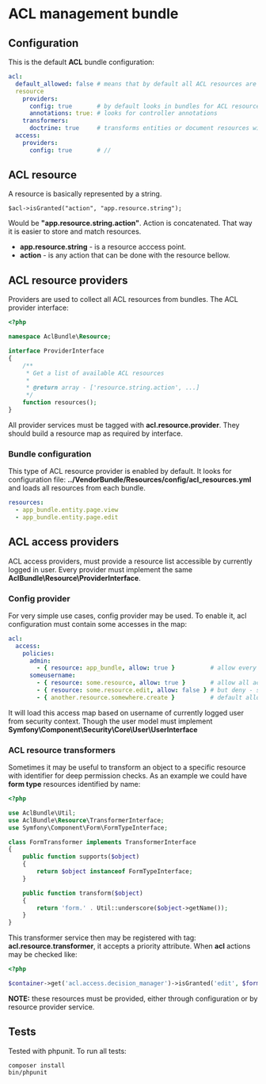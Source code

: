 # ACL management bundle

## Configuration
This is the default **ACL** bundle configuration:

``` yaml
acl:
  default_allowed: false # means that by default all ACL resources are denied
  resource
    providers:
      config: true       # by default looks in bundles for ACL resources
      annotations: true: # looks for controller annotations
    transformers:
      doctrine: true     # transforms entities or document resources with an ID at the end
  access:
    providers:
      config: true       # //
```

## ACL resource
A resource is basically represented by a string.

    $acl->isGranted("action", "app.resource.string");

Would be **"app.resource.string.action"**. Action is concatenated. That way
it is easier to store and match resources.

- **app.resource.string** - is a resource acccess point.
- **action** - is any action that can be done with the resource bellow.

## ACL resource providers
Providers are used to collect all ACL resources from bundles.
The ACL provider interface:

``` php
<?php

namespace AclBundle\Resource;

interface ProviderInterface
{
    /**
     * Get a list of available ACL resources
     *
     * @return array - ['resource.string.action', ...]
     */
    function resources();
}
```

All provider services must be tagged with **acl.resource.provider**. They should build
a resource map as required by interface.

### Bundle configuration
This type of ACL resource provider is enabled by default. It looks for configuration file:
**../VendorBundle/Resources/config/acl_resources.yml** and loads all resources from each bundle.

```yaml
resources:
  - app_bundle.entity.page.view
  - app_bundle.entity.page.edit
```

## ACL access providers
ACL access providers, must provide a resource list accessible by currently logged in user.
Every provider must implement the same **AclBundle\Resource\ProviderInterface**.

### Config provider
For very simple use cases, config provider may be used. To enable it, acl configuration must contain
some accesses in the map:

``` yaml
acl:
  access:
    policies:
      admin:
        - { resource: app_bundle, allow: true }          # allow every action for all resources under app_bundle
      someusername:
        - { resource: some.resource, allow: true }       # allow all actions on some.resource
        - { resource: some.resource.edit, allow: false } # but deny - some.resource.edit
        - { another.resource.somewhere.create }          # default allowed
```

It will load this access map based on username of currently logged user from security context.
Though the user model must implement **Symfony\Component\Security\Core\User\UserInterface**

### ACL resource transformers

Sometimes it may be useful to transform an object to a specific resource with identifier for
deep permission checks. As an example we could have **form type** resources identified by name:

``` php
<?php

use AclBundle\Util;
use AclBundle\Resource\TransformerInterface;
use Symfony\Component\Form\FormTypeInterface;

class FormTransformer implements TransformerInterface
{
    public function supports($object)
    {
        return $object instanceof FormTypeInterface;
    }

    public function transform($object)
    {
        return 'form.' . Util::underscore($object->getName());
    }
}
```

This transformer service then may be registered with tag: **acl.resource.transformer**, it accepts a priority attribute.
When **acl** actions may be checked like:

``` php
<?php

$container->get('acl.access.decision_manager')->isGranted('edit', $formTypeObject);
```

**NOTE:** these resources must be provided, either through configuration or by resource provider service.

## Tests
Tested with phpunit. To run all tests:

    composer install
    bin/phpunit

